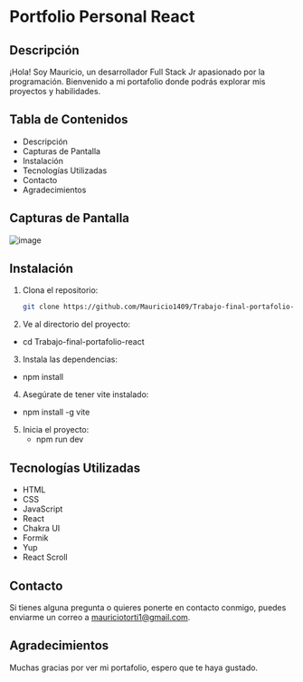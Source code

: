 # Portfolio Personal React

## Descripción
¡Hola! Soy Mauricio, un desarrollador Full Stack Jr apasionado por la programación. Bienvenido a mi portafolio donde podrás explorar mis proyectos y habilidades.

## Tabla de Contenidos
- Descripción
- Capturas de Pantalla
- Instalación
- Tecnologías Utilizadas
- Contacto
- Agradecimientos

## Capturas de Pantalla
![image](https://github.com/user-attachments/assets/d6cff242-a161-4b44-b8f2-a8021bf6a4f1)


## Instalación
1. Clona el repositorio:
   ```bash
   git clone https://github.com/Mauricio1409/Trabajo-final-portafolio-react.git

2. Ve al directorio del proyecto:
  - cd Trabajo-final-portafolio-react

3. Instala las dependencias:
  - npm install

4. Asegúrate de tener vite instalado:
  - npm install -g vite
    
5. Inicia el proyecto:
   - npm run dev


## Tecnologías Utilizadas
  - HTML
  - CSS
  - JavaScript
  - React
  - Chakra UI
  - Formik
  - Yup
  - React Scroll


## Contacto
Si tienes alguna pregunta o quieres ponerte en contacto conmigo, puedes enviarme un correo a mauriciotorti1@gmail.com.

## Agradecimientos
Muchas gracias por ver mi portafolio, espero que te haya gustado.
